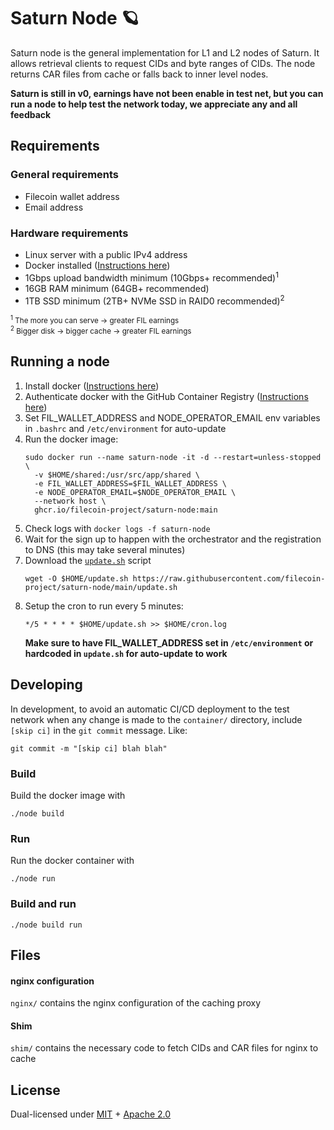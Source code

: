 # Saturn Node 🪐

Saturn node is the general implementation for L1 and L2 nodes of Saturn.
It allows retrieval clients to request CIDs and byte ranges of CIDs.
The node returns CAR files from cache or falls back to inner level nodes.

**Saturn is still in v0, earnings have not been enable in test net, but you can run a node to help test the network today, we appreciate any and all feedback**


## Requirements

### General requirements
- Filecoin wallet address
- Email address

### Hardware requirements
- Linux server with a public IPv4 address
- Docker installed ([Instructions here](https://docs.docker.com/engine/install/#server))
- 1Gbps upload bandwidth minimum (10Gbps+ recommended)<sup>1</sup>
- 16GB RAM minimum (64GB+ recommended)
- 1TB SSD minimum (2TB+ NVMe SSD in RAID0 recommended)<sup>2</sup>

<sub>
<sup>1</sup> The more you can serve &rarr; greater FIL earnings<br>
<sup>2</sup> Bigger disk &rarr; bigger cache &rarr; greater FIL earnings
</sub>


## Running a node

1. Install docker ([Instructions here](https://docs.docker.com/engine/install/#server))
2. Authenticate docker with the GitHub Container Registry ([Instructions here](https://docs.github.com/en/packages/working-with-a-github-packages-registry/working-with-the-container-registry))
3. Set FIL_WALLET_ADDRESS and NODE_OPERATOR_EMAIL env variables in `.bashrc` and `/etc/environment` for auto-update
4. Run the docker image:
    ```shell
    sudo docker run --name saturn-node -it -d --restart=unless-stopped \
      -v $HOME/shared:/usr/src/app/shared \
      -e FIL_WALLET_ADDRESS=$FIL_WALLET_ADDRESS \
      -e NODE_OPERATOR_EMAIL=$NODE_OPERATOR_EMAIL \
      --network host \
      ghcr.io/filecoin-project/saturn-node:main
    ```
5. Check logs with `docker logs -f saturn-node`
6. Wait for the sign up to happen with the orchestrator and the registration to DNS (this may take several minutes)
7. Download the [`update.sh`](update.sh) script
   ```shell
   wget -O $HOME/update.sh https://raw.githubusercontent.com/filecoin-project/saturn-node/main/update.sh
   ```
8. Setup the cron to run every 5 minutes:
   ```shell
   */5 * * * * $HOME/update.sh >> $HOME/cron.log
   ```
   **Make sure to have FIL_WALLET_ADDRESS set in `/etc/environment` or hardcoded in `update.sh` for auto-update to work**


## Developing

In development, to avoid an automatic CI/CD deployment to the test network when any change is made to the `container/` directory, include `[skip ci]` in the `git commit` message. Like:

```console
git commit -m "[skip ci] blah blah"
```

### Build

Build the docker image with 
```shell
./node build
```

### Run

Run the docker container with 
```shell
./node run
```

### Build and run

```shell
./node build run
```


## Files

#### nginx configuration

`nginx/` contains the nginx configuration of the caching proxy

#### Shim

`shim/` contains the necessary code to fetch CIDs and CAR files for nginx to cache 


## License

Dual-licensed under [MIT](https://github.com/filecoin-project/saturn-node/blob/master/LICENSE-MIT) + [Apache 2.0](https://github.com/filecoin-project/saturn-node/blob/master/LICENSE-APACHE)
